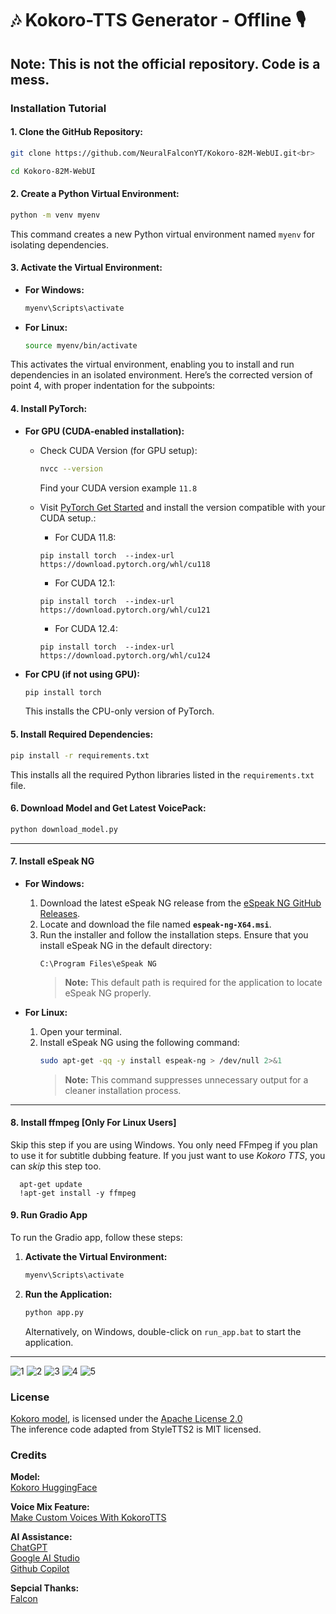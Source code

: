 # 🎶 Kokoro-TTS Generator - Offline 🎙️

**Note:** This is not the official repository. Code is a mess.<br>
---

### Installation Tutorial

#### 1. Clone the GitHub Repository:
```bash
git clone https://github.com/NeuralFalconYT/Kokoro-82M-WebUI.git<br>

cd Kokoro-82M-WebUI
```

#### 2. Create a Python Virtual Environment:
```bash
python -m venv myenv
```
This command creates a new Python virtual environment named `myenv` for isolating dependencies.

#### 3. Activate the Virtual Environment:
- **For Windows:**
  ```bash
  myenv\Scripts\activate
  ```
- **For Linux:**
  ```bash
  source myenv/bin/activate
  ```
This activates the virtual environment, enabling you to install and run dependencies in an isolated environment.
Here’s the corrected version of point 4, with proper indentation for the subpoints:


#### 4. Install PyTorch:

- **For GPU (CUDA-enabled installation):**
  - Check CUDA Version (for GPU setup):
    ```bash
    nvcc --version
    ```
    Find your CUDA version example ```11.8```

  - Visit [PyTorch Get Started](https://pytorch.org/get-started/locally/) and install the version compatible with your CUDA setup.:<br>
    - For CUDA 11.8:
    ```
    pip install torch  --index-url https://download.pytorch.org/whl/cu118
    ```
    - For CUDA 12.1:
    ```
    pip install torch  --index-url https://download.pytorch.org/whl/cu121
    ```
    - For CUDA 12.4:
    ```
    pip install torch  --index-url https://download.pytorch.org/whl/cu124
    ```
- **For CPU (if not using GPU):**
  ```bash
  pip install torch
  ```
  This installs the CPU-only version of PyTorch.


#### 5. Install Required Dependencies:
```bash
pip install -r requirements.txt
```
This installs all the required Python libraries listed in the `requirements.txt` file.

#### 6. Download Model and Get Latest VoicePack:
```bash
python download_model.py
```

---

#### 7. Install eSpeak NG

- **For Windows:**
  1. Download the latest eSpeak NG release from the [eSpeak NG GitHub Releases](https://github.com/espeak-ng/espeak-ng/releases/tag/1.51).
  2. Locate and download the file named **`espeak-ng-X64.msi`**.
  3. Run the installer and follow the installation steps. Ensure that you install eSpeak NG in the default directory:
     ```
     C:\Program Files\eSpeak NG
     ```
     > **Note:** This default path is required for the application to locate eSpeak NG properly.

- **For Linux:**
  1. Open your terminal.
  2. Install eSpeak NG using the following command:
     ```bash
     sudo apt-get -qq -y install espeak-ng > /dev/null 2>&1
     ```
     > **Note:** This command suppresses unnecessary output for a cleaner installation process.

---
#### 8. Install ffmpeg [Only For Linux Users]
Skip this step if you are using Windows.
You only need FFmpeg if you plan to use it for subtitle dubbing feature. If you just want to use *Kokoro TTS*, you can *skip* this step too.
```
  apt-get update
  !apt-get install -y ffmpeg
```

#### 9. Run Gradio App

To run the Gradio app, follow these steps:

1. **Activate the Virtual Environment:**
   ```bash
   myenv\Scripts\activate
   ```

2. **Run the Application:**
   ```bash
   python app.py
   ```

   Alternatively, on Windows, double-click on `run_app.bat` to start the application.

---

![1](https://freeimage.host/i/3VovCVS)
![2](https://freeimage.host/i/3Vovni7)
![3](https://freeimage.host/i/3VovBx2)
![4](https://freeimage.host/i/3VovfDl)
![5](https://freeimage.host/i/3Vovxf9)

### License
[Kokoro model](https://huggingface.co/hexgrad/Kokoro-82M), is licensed under the [Apache License 2.0](https://www.apache.org/licenses/LICENSE-2.0)<br>
The inference code adapted from StyleTTS2 is MIT licensed.
### Credits
**Model:**<br>
[Kokoro HuggingFace](https://huggingface.co/hexgrad/Kokoro-82M)

**Voice Mix Feature:**<br>
[Make Custom Voices With KokoroTTS](https://huggingface.co/spaces/ysharma/Make_Custom_Voices_With_KokoroTTS)

**AI Assistance:** <br>
[ChatGPT](https://chatgpt.com/)<br>
[Google AI Studio](https://aistudio.google.com/)<br>
[Github Copilot](https://github.com/features/copilot)

**Sepcial Thanks:** <br>
[Falcon](https://github.com/NeuralFalconYT)

